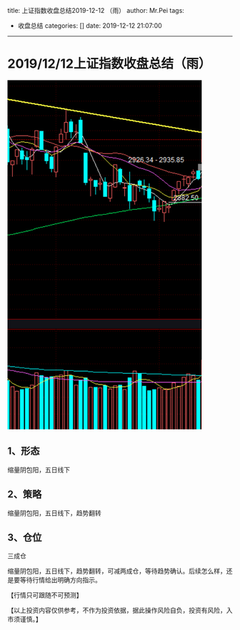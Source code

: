 title: 上证指数收盘总结2019-12-12 （雨）
author: Mr.Pei
tags:

  - 收盘总结
categories: []
date: 2019-12-12  21:07:00
---
# 2019/12/12上证指数收盘总结（雨）

![](https://github.com/Soros1990/markDownImages/blob/master/20191212221102.png?raw=true)

## 1、形态

缩量阴包阳，五日线下

## 2、策略

缩量阴包阳，五日线下，趋势翻转

## 3、仓位
三成仓

缩量阴包阳，五日线下，趋势翻转，可减两成仓，等待趋势确认。后续怎么样，还是要等待行情给出明确方向指示。

【行情只可跟随不可预测】

【以上投资内容仅供参考，不作为投资依据，据此操作风险自负，投资有风险，入市须谨慎。】